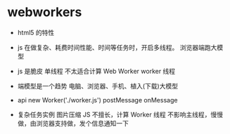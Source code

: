 # webworkers

- html5 的特性
- js 在做复杂、耗费时间性能、时间等任务时，开启多线程。
  浏览器端跑大模型
- js 是脆皮 单线程
  不太适合计算
  Web Worker worker 线程
- 端模型是一个趋势
  电脑、浏览器、手机、植入(下载)大模型

- api
  new Worker('./worker.js')
  postMessage
  onMessage

- 复杂任务实例 图片压缩
  JS 不擅长，计算
  Worker 线程 不影响主线程，慢慢做，由浏览器支持做，发个信息通知一下
  
